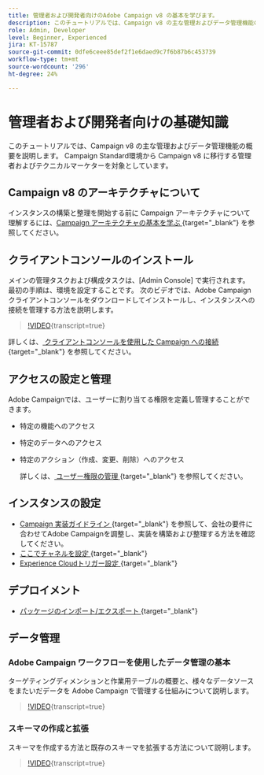 ```yaml
---
title: 管理者および開発者向けのAdobe Campaign v8 の基本を学びます。
description: このチュートリアルでは、Campaign v8 の主な管理およびデータ管理機能の概要を説明します。 Campaign Standard環境から Campaign v8 に移行する管理者とテクニカルマーケターを対象としています。
role: Admin, Developer
level: Beginner, Experienced
jira: KT-15787
source-git-commit: 0dfe6ceee85def2f1e6daed9c7f6b87b6c453739
workflow-type: tm+mt
source-wordcount: '296'
ht-degree: 24%

---
```



# 管理者および開発者向けの基礎知識

このチュートリアルでは、Campaign v8 の主な管理およびデータ管理機能の概要を説明します。 Campaign Standard環境から Campaign v8 に移行する管理者およびテクニカルマーケターを対象としています。

## Campaign v8 のアーキテクチャについて

インスタンスの構築と整理を開始する前に Campaign アーキテクチャについて理解するには、[Campaign アーキテクチャの基本を学ぶ ](https://experienceleague.adobe.com/en/docs/campaign/campaign-v8/config/architecture/architecture){target="_blank"} を参照してください。


## クライアントコンソールのインストール

メインの管理タスクおよび構成タスクは、[Admin Console] で実行されます。 最初の手順は、環境を設定することです。 次のビデオでは、Adobe Campaign クライアントコンソールをダウンロードしてインストールし、インスタンスへの接続を管理する方法を説明します。

>[!VIDEO](https://video.tv.adobe.com/v/335375?quality=12&learn=on){transcript=true}

詳しくは、[ クライアントコンソールを使用した Campaign への接続 ](https://experienceleague.adobe.com/en/docs/campaign/campaign-v8/new/connect){target="_blank"} を参照してください。

## アクセスの設定と管理

Adobe Campaignでは、ユーザーに割り当てる権限を定義し管理することができます。

* 特定の機能へのアクセス
* 特定のデータへのアクセス
* 特定のアクション（作成、変更、削除）へのアクセス

  詳しくは、[ ユーザー権限の管理 ](https://experienceleague.adobe.com/ja/docs/campaign/campaign-v8/admin/permissions/manage-permissions){target="_blank"} を参照してください。

## インスタンスの設定

* [Campaign 実装ガイドライン ](https://experienceleague.adobe.com/en/docs/campaign/campaign-v8/config/implement/implement){target="_blank"} を参照して、会社の要件に合わせてAdobe Campaignを調整し、実装を構築および整理する方法を確認してください。
* [ ここでチャネルを設定 ](https://experienceleague.adobe.com/en/docs/campaign/campaign-v8/send/push/push-data-collection){target="_blank"}
* [Experience Cloudトリガー設定 ](https://experienceleague.adobe.com/en/docs/campaign-classic/using/integrating-with-adobe-experience-cloud/experience-triggers/about-triggers){target="_blank"}

## デプロイメント

* [ パッケージのインポート/エクスポート ](https://experienceleague.adobe.com/en/docs/campaign/campaign-v8/developer/packages){target="_blank"}

## データ管理

### Adobe Campaign ワークフローを使用したデータ管理の基本

ターゲティングディメンションと作業用テーブルの概要と、様々なデータソースをまたいだデータを Adobe Campaign で管理する仕組みについて説明します。

>[!VIDEO](https://video.tv.adobe.com/v/339992?quality=12&learn=on){transcript=true}


### スキーマの作成と拡張

スキーマを作成する方法と既存のスキーマを拡張する方法について説明します。

>[!VIDEO](https://video.tv.adobe.com/v/337939?quality=12&learn=on){transcript=true}
